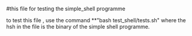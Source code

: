 #this file for testing the simple_shell programme


to test this file , use the command **"bash test_shell/tests.sh"
where the hsh in the file is the binary of the simple shell programme.
